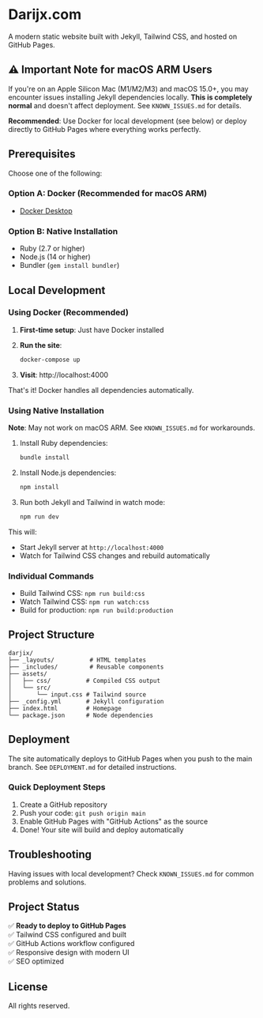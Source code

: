 # Darijx.com

A modern static website built with Jekyll, Tailwind CSS, and hosted on GitHub Pages.

## ⚠️ Important Note for macOS ARM Users

If you're on an Apple Silicon Mac (M1/M2/M3) and macOS 15.0+, you may encounter issues installing Jekyll dependencies locally. **This is completely normal** and doesn't affect deployment. See `KNOWN_ISSUES.md` for details.

**Recommended**: Use Docker for local development (see below) or deploy directly to GitHub Pages where everything works perfectly.

## Prerequisites

Choose one of the following:

### Option A: Docker (Recommended for macOS ARM)
- [Docker Desktop](https://www.docker.com/products/docker-desktop)

### Option B: Native Installation
- Ruby (2.7 or higher)
- Node.js (14 or higher)
- Bundler (`gem install bundler`)

## Local Development

### Using Docker (Recommended)

1. **First-time setup**: Just have Docker installed

2. **Run the site**:
   ```bash
   docker-compose up
   ```

3. **Visit**: http://localhost:4000

That's it! Docker handles all dependencies automatically.

### Using Native Installation

**Note**: May not work on macOS ARM. See `KNOWN_ISSUES.md` for workarounds.

1. Install Ruby dependencies:
   ```bash
   bundle install
   ```

2. Install Node.js dependencies:
   ```bash
   npm install
   ```

3. Run both Jekyll and Tailwind in watch mode:
   ```bash
   npm run dev
   ```

This will:
- Start Jekyll server at `http://localhost:4000`
- Watch for Tailwind CSS changes and rebuild automatically

### Individual Commands

- Build Tailwind CSS: `npm run build:css`
- Watch Tailwind CSS: `npm run watch:css`
- Build for production: `npm run build:production`

## Project Structure

```
darjix/
├── _layouts/          # HTML templates
├── _includes/         # Reusable components
├── assets/
│   ├── css/          # Compiled CSS output
│   └── src/
│       └── input.css # Tailwind source
├── _config.yml       # Jekyll configuration
├── index.html        # Homepage
└── package.json      # Node dependencies
```

## Deployment

The site automatically deploys to GitHub Pages when you push to the main branch. See `DEPLOYMENT.md` for detailed instructions.

### Quick Deployment Steps

1. Create a GitHub repository
2. Push your code: `git push origin main`
3. Enable GitHub Pages with "GitHub Actions" as the source
4. Done! Your site will build and deploy automatically

## Troubleshooting

Having issues with local development? Check `KNOWN_ISSUES.md` for common problems and solutions.

## Project Status

✅ **Ready to deploy to GitHub Pages**  
✅ Tailwind CSS configured and built  
✅ GitHub Actions workflow configured  
✅ Responsive design with modern UI  
✅ SEO optimized  

## License

All rights reserved.

